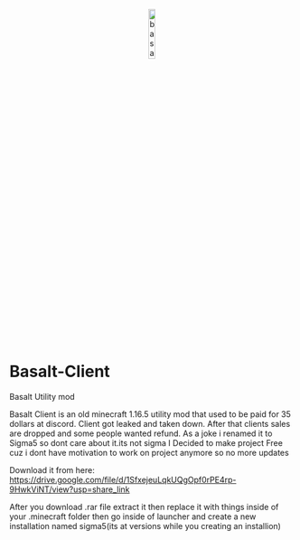 <p align="center">
<img src="https://i.hizliresim.com/gxmeaxl.png" alt="basalt-logo" width="15%"/>
</p>

# Basalt-Client
Basalt Utility mod

Basalt Client is an old minecraft 1.16.5 utility mod that used to be paid  for 35 dollars at discord.
Client got leaked and taken down. After that clients sales are dropped and some people wanted refund.
As a joke i renamed it to Sigma5 so dont care about it.its not sigma
I Decided to make project Free cuz i dont have motivation to work on project anymore so no more updates

Download it from here: https://drive.google.com/file/d/1SfxejeuLqkUQgOpf0rPE4rp-9HwkViNT/view?usp=share_link

After  you download .rar file extract it then replace it with things inside of your .minecraft folder then go inside of launcher and create a new installation named sigma5(its at versions while you creating an installion)
